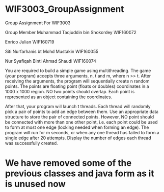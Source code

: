# WIF3003_GroupAssignment
Group Assignment For WIF3003

Group Member
Muhammad Taqiuddin bin Shokordey WIF160072

Enrico Julian WIF160719 

Siti Nurfarhanis bt Mohd Mustakin WIF160055 

Nur Syafiqah Binti Ahmad Shaudi WIF160074 

You are required to build a simple game using multithreading. The game (your program) accepts three arguments, n, t and m, where n >> t. After receiving the arguments, the program will sequentially create n random points. The points are floating point (floats or doubles) coordinates in a 1000 x 1000 region. NO two points should overlap. Each point is represented as an object containing the coordinates.

After that, your program will launch t threads. Each thread will randomly pick a pair of points to add an edge between them. Use an appropriate data structure to store the pair of connected points. However, NO point should be connected with more than one other point, i.e. each point could be used to form at most one edge (locking needed when forming an edge). The program will run for m seconds, or when any one thread has failed to form a single edge after 20 attempts. Display the number of edges each thread was successfully created.

# We have removed some of the previous classes and java form as it is unused now
